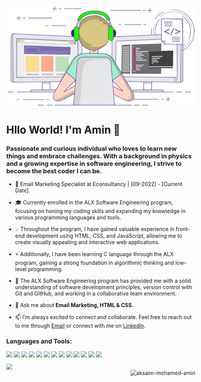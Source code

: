 <p align="center">
	<picture>
		<source
		  srcset="https://raw.githubusercontent.com/Aksaim-mohamed-amin/Aksaim-Mohamed-Amin/main/images/coding.png"
		  media="(prefers-color-scheme: dark)"
		/>
		<source
		  srcset="https://raw.githubusercontent.com/Aksaim-mohamed-amin/Aksaim-Mohamed-Amin/main/images/coding.gif"
		  media="(prefers-color-scheme: light), (prefers-color-scheme: no-preference)"
		/>
		<img src="https://raw.githubusercontent.com/Aksaim-mohamed-amin/Aksaim-Mohamed-Amin/main/images/coding.gif" />
	</picture>
</p>

<h1 align="left">Hllo World! I'm Amin 👋</h1>
<h3 align="left">Passionate and curious individual who loves to learn new things and embrace challenges. With a background in physics and a growing expertise in software engineering, I strive to become the best coder I can be.</h3>


- 💼 Email Marketing Specialist at Econsultancy | [09-2022] - [Current Date].

- 🎓 Currently enrolled in the ALX Software Engineering program, focusing on honing my coding skills and expanding my knowledge in various programming languages and tools.

- 💡 Throughout the program, I have gained valuable experience in front-end development using HTML, CSS, and JavaScript, allowing me to create visually appealing and interactive web applications.

- ⚡ Additionally, I have been learning C language through the ALX program, gaining a strong foundation in algorithmic thinking and low-level programming.

- 🌟 The ALX Software Engineering program has provided me with a solid understanding of software development principles, version control with Git and GitHub, and working in a collaborative team environment.

- 💬 Ask me about **Email Marketing, HTML & CSS.**

- 📫 I'm always excited to connect and collaborate. Feel free to reach out to me through [Email](mailto:aksaimmohamedamine@gmail.com) or connect with me on [LinkedIn](https://www.linkedin.com/in/aksaimmohamedamin/).


<h3 align="left">Languages and Tools:</h3>
<p>
	<img src="https://img.shields.io/badge/Language-005495?style=flat-square&logo=c&logoColor=white"/>
	<img src="https://img.shields.io/badge/-Linux-FCC624?style=flat-square&logo=linux&logoColor=black"/>
	<img src="https://img.shields.io/badge/Bash-56585d?style=flat-square&logo=gnubash&logoColor=white"/>
	<img src="https://img.shields.io/badge/Shell-4D4D4D?style=flat-square&logo=powershell&logoColor=white"/>
	<img src="https://img.shields.io/badge/-Javascript-yellow?style=flat-square&logo=JavaScript&logoColor=white"/>
	<img src="https://img.shields.io/badge/-HTML5-E34F26?style=flat-square&logo=HTML5&logoColor=white"/>
	<img src="https://img.shields.io/badge/-CSS3-1572B6?style=flat-square&logo=CSS3&logoColor=white"/>
	<img src="https://img.shields.io/badge/-Git-F44D27?style=flat-square&logo=Git&logoColor=white"/>
	<img src="https://img.shields.io/badge/-Github-181717?style=flat-square&logo=GitHub&logoColor=white"/>
	<img src="https://img.shields.io/badge/-Visual%20Studio%20Code-23A9F2?style=flat-square&logo=Visual%20Studio%20Code&logoColor=white"/>
	<img src="https://img.shields.io/badge/Emacs-7F5AB6?style=flat-square&logo=gnuemacs&logoColor=white"/>
	<img src="https://img.shields.io/badge/Vim-019733?style=flat-square&logo=vim&logoColor=white"/>
	<img src="https://img.shields.io/badge/-Slack-E01563?style=flat-square&logo=Slack&logoColor=white"/>
</p>

<p>
	<picture>
		<source
		srcset="https://github-readme-stats.vercel.app/api?username=Aksaim-Mohamed-Amin&show_icons=true&hide_border=true&line_height=20&title_color=f6a5ff&icon_color=3acdd3&show_owner=true&theme=transparent"
		media="(prefers-color-scheme: dark)"
		/>
		<source
		srcset="https://github-readme-stats.vercel.app/api?username=Aksaim-Mohamed-Amin&show_icons=true&hide_border=true&line_height=20&title_color=03a8aa&icon_color=462a8c&show_owner=true"
		media="(prefers-color-scheme: light), (prefers-color-scheme: no-preference)"
		/>
		<img width="450" align="left" src="https://github-readme-stats.vercel.app/api?username=Aksaim-Mohamed-Amin&show_icons=true&hide_border=true&line_height=20&title_color=03a8aa&icon_color=462a8c&show_owner=true" />
	</picture>
</p>
<p>
	<img align="right" src="https://github-readme-streak-stats.herokuapp.com?user=Aksaim-Mohamed-Amin&theme=transparent&hide_border=true&border_radius=4.3&card_width=350" alt="aksaim-mohamed-amin" />
</p>
